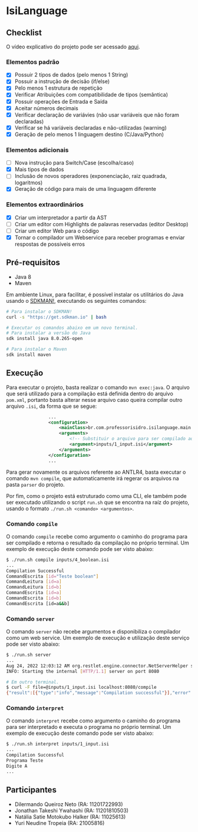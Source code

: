 # IsiLanguage

## Checklist

O vídeo explicativo do projeto pode ser acessado [aqui]().

### Elementos padrão

- [x] Possuir 2 tipos de dados (pelo menos 1 String)  
- [x] Possuir a instrução de decisão (if/else)
- [x] Pelo menos 1 estrutura de repetição
- [x] Verificar Atribuições com compatibilidade de tipos (semântica)  
- [x] Possuir operações de Entrada e Saída
- [x] Aceitar números decimais  
- [x] Verificar declaração de variávies (não usar variáveis que não foram declaradas)
- [x] Verificar se há variáveis declaradas e não-utilizadas (warning)
- [x] Geração de pelo menos 1 linguagem destino (C/Java/Python)

### Elementos adicionais

- [ ] Nova instrução para Switch/Case (escolha/caso)
- [x] Mais tipos de dados
- [ ] Inclusão de novos operadores (exponenciação, raiz quadrada, logaritmos)
- [x] Geração de código para mais de uma linguagem diferente

### Elementos extraordinários

- [x] Criar um interpretador a partir da AST
- [ ] Criar um editor com Highlights de palavras reservadas (editor Desktop)
- [ ] Criar um editor Web para o código
- [x] Tornar o compilador um Webservice para receber programas e enviar respostas de possíveis erros

## Pré-requisitos

- Java 8
- Maven

Em ambiente Linux, para facilitar, é possível instalar os utilitários do Java usando o [SDKMAN!](https://sdkman.io/), executando os seguintes comandos:

```bash
# Para instalar o SDKMAN!
curl -s "https://get.sdkman.io" | bash

# Executar os comandos abaixo em um novo terminal.
# Para instalar a versão do Java
sdk install java 8.0.265-open

# Para instalar o Maven
sdk install maven
```

## Execução

Para executar o projeto, basta realizar o comando `mvn exec:java`. O arquivo que será utilizado para a compilação está definida dentro do arquivo `pom.xml`, portanto basta alterar nesse arquivo caso queira compilar outro arquivo `.isi`, da forma que se segue:

```xml
                ...
                <configuration>
                    <mainClass>br.com.professorisidro.isilanguage.main.MainClass</mainClass>
                    <arguments>
                        <!-- Substituir o arquivo para ser compilado aqui -->
                        <argument>inputs/1_input.isi</argument>
                    </arguments>
                </configuration>
                ...
```

Para gerar novamente os arquivos referente ao ANTLR4, basta executar o comando `mvn compile`, que automaticamente irá regerar os arquivos na pasta `parser` do projeto.

Por fim, como o projeto está estruturado como uma CLI, ele também pode ser executado utilizando o script `run.sh` que se encontra na raíz do projeto, usando o formato `./run.sh <comando> <argumentos>`.

### Comando `compile`

O comando `compile` recebe como argumento o caminho do programa para ser compilado e retorna o resultado da compilação no próprio terminal. Um exemplo de execução deste comando pode ser visto abaixo:

```bash
$ ./run.sh compile inputs/4_boolean.isi 
...
Compilation Successful
CommandEscrita [id="Teste boolean"]
CommandLeitura [id=a]
CommandLeitura [id=b]
CommandEscrita [id=a]
CommandEscrita [id=b]
CommandEscrita [id=a&&b]
```

### Comando `server`

O comando `server` não recebe argumentos e disponibiliza o compilador como um web service. Um exemplo de execução e utilização deste serviço pode ser visto abaixo:

```bash
$ ./run.sh server
...
Aug 24, 2022 12:03:12 AM org.restlet.engine.connector.NetServerHelper start
INFO: Starting the internal [HTTP/1.1] server on port 8080

# Em outro terminal.
$ curl -F file=@inputs/1_input.isi localhost:8080/compile
{"result":[{"type":"info","message":"Compilation successful"}],"error":null}
```

### Comando `interpret`

O comando `interpret` recebe como argumento o caminho do programa para ser interpretado e executa o programa no próprio terminal. Um exemplo de execução deste comando pode ser visto abaixo:

```bash
$ ./run.sh interpret inputs/1_input.isi 
...
Compilation Successful
Programa Teste
Digite A
...
```

## Participantes

- Dilermando Queiroz Neto (RA: 11201722993)
- Jonathan Takeshi Ywahashi (RA: 11201810503)
- Natália Satie Motokubo Halker (RA: 11025613)
- Yuri Neudine Tropeia (RA: 21005816)

